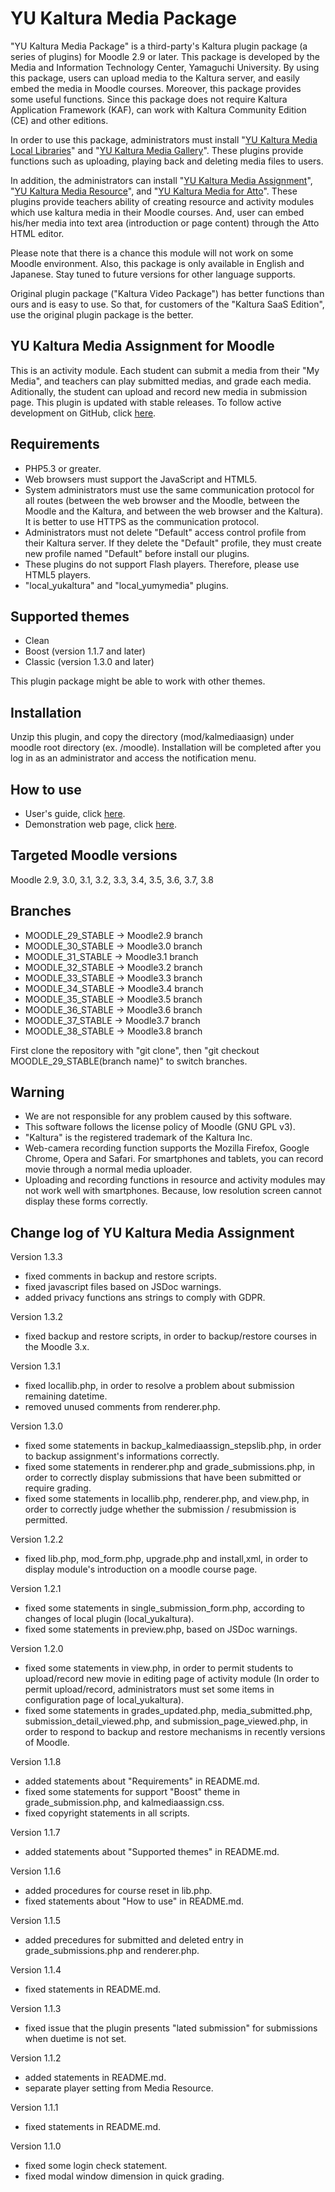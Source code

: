 # YU Kaltura Media Package
"YU Kaltura Media Package" is a third-party's Kaltura plugin package (a series of plugins) for Moodle 2.9 or later. This package is developed by the Media and Information Technology Center, Yamaguchi University. By using this package, users can upload media to the Kaltura server, and easily embed the media in Moodle courses. Moreover, this package provides some useful functions. Since this package does not require Kaltura Application Framework (KAF), can work with Kaltura Community Edition (CE) and other editions.

In order to use this package, administrators must install "[YU Kaltura Media Local Libraries](https://moodle.org/plugins/local_yukaltura)" and "[YU Kaltura Media Gallery](https://moodle.org/plugins/local_yumymedia)".
These plugins provide functions such as uploading, playing back and deleting media files to users.

In addition, the administrators can install "[YU Kaltura Media Assignment](https://moodle.org/plugins/mod_kalmediaassign)", "[YU Kaltura Media Resource](https://moodle.org/plugins/mod_kalmediares)", and "[YU Kaltura Media for Atto](https://moodle.org/plugins/atto_yukaltura)".
These plugins provide teachers ability of creating resource and activity modules which use kaltura media in their Moodle courses.
And, user can embed his/her media into text area (introduction or page content) through the Atto HTML editor.

Please note that there is a chance this module will not work on some Moodle environment. Also, this package is only available in English and Japanese. Stay tuned to future versions for other language supports.

Original plugin package ("Kaltura Video Package") has better functions than ours and is easy to use. So that, for customers of the "Kaltura SaaS Edition", use the original plugin package is the better.

YU Kaltura Media Assignment for Moodle
------
This is an activity module. Each student can submit a media from their "My Media", and teachers can play submitted medias, and grade each media. Aditionally, the student can upload and record new media in submission page.
This plugin is updated with stable releases. To follow active development on GitHub, click [here](https://github.com/YU-MITC/moodle-mod_kalmediaassign/).

Requirements
------

* PHP5.3 or greater.
* Web browsers must support the JavaScript and HTML5.
* System administrators must use the same communication protocol for all routes (between the web browser and the Moodle, between the Moodle and the Kaltura, and between the web browser and the Kaltura). It is better to use HTTPS as the communication protocol.
* Administrators must not delete "Default" access control profile from their Kaltura server. If they delete the "Default" profile, they must create new profile named "Default" before install our plugins.
* These plugins do not support Flash players. Therefore, please use HTML5 players.
* "local_yukaltura" and "local_yumymedia" plugins.

Supported themes
-----

* Clean
* Boost (version 1.1.7 and later)
* Classic (version 1.3.0 and later)

This plugin package might be able to work with other themes.

Installation
------

Unzip this plugin, and copy the directory (mod/kalmediaasign) under moodle root directory (ex. /moodle).
Installation will be completed after you log in as an administrator and access the notification menu.

How to use
------

* User's guide, click [here](http://www.cc.yamaguchi-u.ac.jp/guides/cas/plugins/userguide_version1.3.pdf).
* Demonstration web page, click [here](http://www.cc.yamaguchi-u.ac.jp/guides/cas/plugins/demo/).

Targeted Moodle versions
------

Moodle 2.9, 3.0, 3.1, 3.2, 3.3, 3.4, 3.5, 3.6, 3.7, 3.8

Branches
------

* MOODLE_29_STABLE -> Moodle2.9 branch
* MOODLE_30_STABLE -> Moodle3.0 branch
* MOODLE_31_STABLE -> Moodle3.1 branch
* MOODLE_32_STABLE -> Moodle3.2 branch
* MOODLE_33_STABLE -> Moodle3.3 branch
* MOODLE_34_STABLE -> Moodle3.4 branch
* MOODLE_35_STABLE -> Moodle3.5 branch
* MOODLE_36_STABLE -> Moodle3.6 branch
* MOODLE_37_STABLE -> Moodle3.7 branch
* MOODLE_38_STABLE -> Moodle3.8 branch

First clone the repository with "git clone", then "git checkout MOODLE_29_STABLE(branch name)" to switch branches.

Warning
------

* We are not responsible for any problem caused by this software. 
* This software follows the license policy of Moodle (GNU GPL v3).
* "Kaltura" is the registered trademark of the Kaltura Inc.
* Web-camera recording function supports the Mozilla Firefox, Google Chrome, Opera and Safari. For smartphones and tablets, you can record movie through a normal media uploader.
* Uploading and recording functions in resource and activity modules may not work well with smartphones. Because, low resolution screen cannot display these forms correctly.

Change log of YU Kaltura Media Assignment
------

Version 1.3.3

* fixed comments in backup and restore scripts.
* fixed javascript files based on JSDoc warnings.
* added privacy functions ans strings to comply with GDPR.

Version 1.3.2

* fixed  backup and restore scripts, in order to backup/restore courses in the Moodle 3.x.

Version 1.3.1

* fixed locallib.php, in order to resolve a problem about submission remaining datetime.
* removed unused comments from renderer.php.

Version 1.3.0

* fixed some statements in backup_kalmediaassign_stepslib.php, in order to backup assignment's informations correctly.
* fixed some statements in renderer.php and grade_submissions.php, in order to correctly display submissions that have been submitted or require grading.
* fixed some statements in locallib.php, renderer.php, and view.php, in order to correctly judge whether the submission / resubmission is permitted.

Version 1.2.2

* fixed lib.php, mod_form.php, upgrade.php and install,xml, in order to display module's introduction on a moodle course page.

Version 1.2.1

* fixed some statements in single_submission_form.php, according to changes of local plugin (local_yukaltura).
* fixed some statements in preview.php, based on JSDoc warnings.

Version 1.2.0

* fixed some statements in view.php, in order to permit students to upload/record new movie in editing page of activity module (In order to permit upload/record, administrators must set some items in configuration page of local_yukaltura).
* fixed some statements in grades_updated.php, media_submitted.php, submission_detail_viewed.php, and submission_page_viewed.php, in order to respond to backup and restore mechanisms in recently versions of Moodle.

Version 1.1.8

* added statements about "Requirements" in README.md.
* fixed some statements for support "Boost" theme in grade_submission.php, and kalmediaassign.css.
* fixed copyright statements in all scripts.

Version 1.1.7

* added statements about "Supported themes" in README.md.

Version 1.1.6

* added procedures for course reset in lib.php.
* fixed statements about "How to use" in README.md.

Version 1.1.5

* added precedures for submitted and deleted entry in grade_submissions.php and renderer.php.

Version 1.1.4

* fixed statements in README.md.

Version 1.1.3

* fixed issue that the plugin presents "lated submission" for submissions when duetime is not set.

Version 1.1.2

* added statements in README.md.
* separate player setting from Media Resource.

Version 1.1.1

* fixed statements in README.md.

Version 1.1.0

* fixed some login check statement.
* fixed modal window dimension in quick grading.

